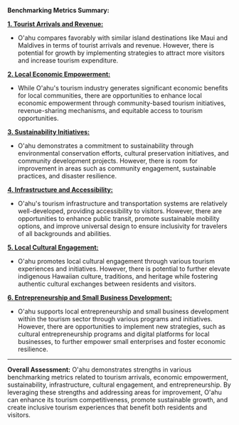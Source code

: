 **Benchmarking Metrics Summary:**

**[1. Tourist Arrivals and Revenue:](./1_Tourist%20Arrivals%20and%20Revenue.md)**

- O'ahu compares favorably with similar island destinations like Maui and Maldives in terms of tourist arrivals and revenue. However, there is potential for growth by implementing strategies to attract more visitors and increase tourism expenditure.

**[2. Local Economic Empowerment:](./2_Local%20Economic%20Empowerment.md)**

- While O'ahu's tourism industry generates significant economic benefits for local communities, there are opportunities to enhance local economic empowerment through community-based tourism initiatives, revenue-sharing mechanisms, and equitable access to tourism opportunities.

**[3. Sustainability Initiatives:](./3_Sustainability%20Initiatives.md)**

- O'ahu demonstrates a commitment to sustainability through environmental conservation efforts, cultural preservation initiatives, and community development projects. However, there is room for improvement in areas such as community engagement, sustainable practices, and disaster resilience.

**[4. Infrastructure and Accessibility:](./4_Infrastructure%20and%20Accessibility.md)**

- O'ahu's tourism infrastructure and transportation systems are relatively well-developed, providing accessibility to visitors. However, there are opportunities to enhance public transit, promote sustainable mobility options, and improve universal design to ensure inclusivity for travelers of all backgrounds and abilities.

**[5. Local Cultural Engagement:](./5_Local%20Cultural%20Engagement.md)**

- O'ahu promotes local cultural engagement through various tourism experiences and initiatives. However, there is potential to further elevate indigenous Hawaiian culture, traditions, and heritage while fostering authentic cultural exchanges between residents and visitors.

**[6. Entrepreneurship and Small Business Development:](./6_Small%20Business%20Development.md)**

- O'ahu supports local entrepreneurship and small business development within the tourism sector through various programs and initiatives. However, there are opportunities to implement new strategies, such as cultural entrepreneurship programs and digital platforms for local businesses, to further empower small enterprises and foster economic resilience.

---

**Overall Assessment:**
O'ahu demonstrates strengths in various benchmarking metrics related to tourism arrivals, economic empowerment, sustainability, infrastructure, cultural engagement, and entrepreneurship. By leveraging these strengths and addressing areas for improvement, O'ahu can enhance its tourism competitiveness, promote sustainable growth, and create inclusive tourism experiences that benefit both residents and visitors.
